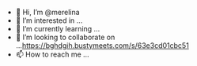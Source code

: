 - 👋 Hi, I’m @merelina
- 👀 I’m interested in ...
- 🌱 I’m currently learning ...
- 💞️ I’m looking to collaborate on ...https://bghdgih.bustymeets.com/s/63e3cd01cbc51
- 📫 How to reach me ...

<!---
merelina/merelina is a ✨ special ✨ repository because its `README.md` (this file) appears on your GitHub profile.
You can click the Preview link to take a look at your changes.
--->
